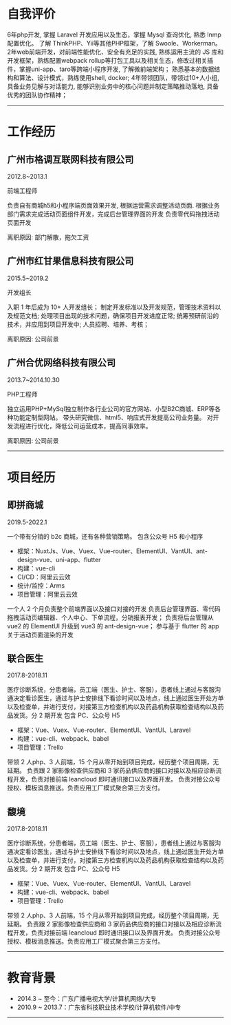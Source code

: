 # 自我评价
6年php开发, 掌握 Laravel 开发应用以及生态，掌握 Mysql 查询优化, 熟悉 lnmp 配置优化。
了解 ThinkPHP、Yii等其他PHP框架，了解 Swoole、Workerman。
2年web前端开发，对前端性能优化、安全有充足的实践, 熟练运用主流的 JS 库和开发框架，熟练配置webpack rollup等打包工具以及相关生态，修改过相关插件，掌握uni-app、taro等跨端小程序开发, 了解微前端架构；
熟悉基本的数据结构和算法、设计模式，熟练使用shell, docker;
4年带领团队，带领过10+人小组, 具备业务见解与对话能力, 能够识别业务中的核心问题并制定策略推动落地, 具备优秀的团队协作精神；

---

# 工作经历

## 广州市格调互联网科技有限公司
2012.8~2013.1

前端工程师

负责自有商城h5和小程序端页面效果开发, 根据运营需求调整活动页面.
根据业务部门需求完成活动页面组件开发，完成后台管理界面的开发
负责零代码拖拽活动页面开发

离职原因: 部门解散，拖欠工资



## 广州市红甘果信息科技有限公司
2015.5~2019.2

开发组长

入职 1 年后成为 10+ 人开发组长；
制定开发标准以及开发规范，管理技术资料以及规范文档;
处理项目出现的技术问题，确保项目开发进度正常;
统筹预研前沿的技术，并应用到项目开发中;
人员招聘、培养、考核；

离职原因: 公司前景



## 广州合优网络科技有限公司
2013.7~2014.10.30

PHP工程师

独立运用PHP+MySql独立制作各行业公司的官方网站、小型B2C商城、ERP等各种功能定制型网站。
带头研究微信、html5、响应式开发提高公司业务量。
对开发流程进行优化，降低公司运营成本，提高同事效率。

离职原因: 公司前景

---

# 项目经历

## 即拼商城
2019.5-2022.1 

一个带有分销的 b2c 商城，还有各种营销策略。
包含公众号 H5 和小程序

- 框架：NuxtJs、Vue、Vuex、Vue-router、ElementUI、VantUI、ant-design-vue、uni-app、flutter
- 构建：vue-cli
- CI/CD：阿里云云效
- 统计/监控：Arms
- 项目管理：阿里云云效

一个人 2 个月负责整个前端界面以及接口对接的开发
负责后台管理界面、零代码拖拽活动页编辑器、个人中心、下单流程，分销报表开发；
负责将后台管理从 vue2 的 ElementUI 升级到 vue3 的 ant-design-vue；
参与基于 flutter 的 app 关于活动页面渲染的开发



## 联合医生
2017.8-2018.11

医疗诊断系统，分患者端，员工端（医生、护士、客服），患者线上通过与客服沟通决定看诊医生，通过与护士安排线下看诊时间以及地点，线上通过医生开处方单以及检查单，并进行支付，对接第三方检查机构以及药品机构获取检查结构以及药品发货。分 2 期开发
包含 PC、公众号 H5

- 框架：Vue、Vuex、Vue-router、ElementUI、VantUI、Laravel
- 构建：vue-cli、webpack、babel
- 项目管理：Trello

带领 2 人php、3 人前端，15 个月从零开始到项目完成，经历整个项目周期，无延期。
负责跟 2 家影像检查供应商和 3 家药品供应商的接口对接以及相应诊断流程开发，负责对接前端 leancloud 即时通讯接口以及界面开发。
负责对接公众号授权、模板消息推送。负责应用工厂模式聚合第三方支付。



## 馥境
2017.8-2018.11

医疗诊断系统，分患者端，员工端（医生、护士、客服），患者线上通过与客服沟通决定看诊医生，通过与护士安排线下看诊时间以及地点，线上通过医生开处方单以及检查单，并进行支付，对接第三方检查机构以及药品机构获取检查结构以及药品发货。分 2 期开发
包含 PC、公众号 H5

- 框架：Vue、Vuex、Vue-router、ElementUI、VantUI、Laravel
- 构建：vue-cli、webpack、babel
- 项目管理：Trello

带领 2 人php、3 人前端，15 个月从零开始到项目完成，经历整个项目周期，无延期。
负责跟 2 家影像检查供应商和 3 家药品供应商的接口对接以及相应诊断流程开发，负责对接前端 leancloud 即时通讯接口以及界面开发。
负责对接公众号授权、模板消息推送。负责应用工厂模式聚合第三方支付。


---

# 教育背景

- 2014.3 ~ 至今：广东广播电视大学/计算机网络/大专
- 2010.9 ~ 2013.7：广东省科技职业技术学校/计算机软件/中专

---


